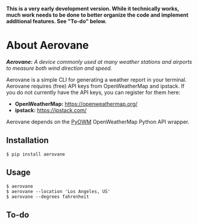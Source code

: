 **This is a very early development version. While it technically works, much work needs to be done to better 
organize the code and implement additional features. See "To-do" below.**

# About Aerovane

_**Aerovane:**_ _A device commonly used at many weather stations and airports to measure both wind direction and
 speed._

Aerovane is a simple CLI for generating a weather report in your terminal. Aerovane requires (free) API keys from 
OpenWeatherMap and ipstack. If you do not currently have the API keys, you can register for them here:

* **OpenWeatherMap:** https://openweathermap.org/
* **ipstack:** https://ipstack.com/

Aerovane depends on the [PyOWM](https://github.com/csparpa/pyowm) OpenWeatherMap Python API wrapper.

## Installation

```
$ pip install aerovane
```

## Usage
```
$ aerovane
$ aerovane --location 'Los Angeles, US'
$ aerovane --degrees fahrenheit
```

## To-do

